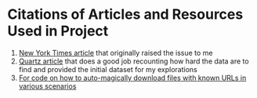 # Citations of Articles and Resources Used in Project

1. [New York Times article](https://www.nytimes.com/2019/01/13/us/politics/hospital-prices-online.html) that originally raised the issue to me
2. [Quartz article](https://qz.com/1518545/price-lists-for-the-115-biggest-us-hospitals-new-transparency-law/) that does a good job recounting how hard the data are to find and provided the initial dataset for my explorations
3. [For code on how to auto-magically download files with known URLs in various scenarios](https://www.codementor.io/aviaryan/downloading-files-from-urls-in-python-77q3bs0un)
